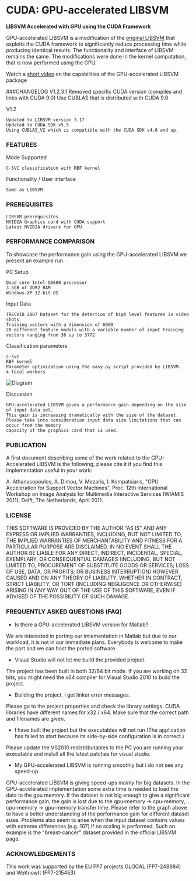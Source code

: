 CUDA: GPU-accelerated LIBSVM
====
**LIBSVM Accelerated with GPU using the CUDA Framework**

GPU-accelerated LIBSVM is a modification of the [original LIBSVM](http://www.csie.ntu.edu.tw/~cjlin/libsvm/) that exploits the CUDA framework to significantly reduce processing time while producing identical results. The functionality and interface of LIBSVM remains the same. The modifications were done in the kernel computation, that is now performed using the GPU.

Watch a [short video](http://www.youtube.com/watch?v=Fl99tQQd55U) on the capabilities of the GPU-accelerated LIBSVM package

###CHANGELOG
V1.2.3.1
    Removed specific CUDA version (compiles and links with CUDA 9.0)
    Use CUBLAS that is distributed with CUDA 9.0
	
V1.2 
	
	Updated to LIBSVM version 3.17
	Updated to CUDA SDK v5.5
	Using CUBLAS_V2 which is compatible with the CUDA SDK v4.0 and up.

### FEATURES

Mode Supported

    C-SVC classification with RBF kernel

Functionality / User interface

    Same as LIBSVM

### PREREQUISITES

    LIBSVM prerequisites
    NVIDIA Graphics card with CUDA support
    Latest NVIDIA drivers for GPU
	
### PERFORMANCE COMPARISON

To showcase the performance gain using the GPU-accelerated LIBSVM we present an example run.

PC Setup

    Quad core Intel Q6600 processor
    3.5GB of DDR2 RAM
    Windows-XP 32-bit OS

Input Data

    TRECVID 2007 Dataset for the detection of high level features in video shots
    Training vectors with a dimension of 6000
    20 different feature models with a variable number of input training vectors ranging from 36 up to 3772

Classification parameters

    c-svc
    RBF kernel
    Parameter optimization using the easy.py script provided by LIBSVM.
    4 local workers
![Diagram](http://mklab.iti.gr/files/GPULIBSVM-comparison.jpg)

Discussion

    GPU-accelerated LIBSVM gives a performance gain depending on the size of input data set. 
    This gain is increasing dramatically with the size of the dataset.
    Please take into consideration input data size limitations that can occur from the memory 
    capacity of the graphics card that is used.    
    
### PUBLICATION

A first document describing some of the work related to the GPU-Accelerated LIBSVM is the following; please cite it if you find this implementation useful in your work:

A. Athanasopoulos, A. Dimou, V. Mezaris, I. Kompatsiaris, "GPU Acceleration for Support Vector Machines", Proc. 12th International Workshop on Image Analysis for Multimedia Interactive Services (WIAMIS 2011), Delft, The Netherlands, April 2011.

### LICENSE

THIS SOFTWARE IS PROVIDED BY THE AUTHOR "AS IS" AND ANY EXPRESS OR IMPLIED WARRANTIES, INCLUDING, BUT NOT LIMITED TO, THE IMPLIED WARRANTIES OF MERCHANTABILITY AND FITNESS FOR A PARTICULAR PURPOSE ARE DISCLAIMED. IN NO EVENT SHALL THE AUTHOR BE LIABLE FOR ANY DIRECT, INDIRECT, INCIDENTAL, SPECIAL, EXEMPLARY, OR CONSEQUENTIAL DAMAGES (INCLUDING, BUT NOT LIMITED TO, PROCUREMENT OF SUBSTITUTE GOODS OR SERVICES; LOSS OF USE, DATA, OR PROFITS; OR BUSINESS INTERRUPTION) HOWEVER CAUSED AND ON ANY THEORY OF LIABILITY, WHETHER IN CONTRACT, STRICT LIABILITY, OR TORT (INCLUDING NEGLIGENCE OR OTHERWISE) ARISING IN ANY WAY OUT OF THE USE OF THIS SOFTWARE, EVEN IF ADVISED OF THE POSSIBILITY OF SUCH DAMAGE.

### FREQUENTLY ASKED QUESTIONS (FAQ)

* Is there a GPU-accelerated LIBSVM version for Matlab?

We are interested in porting our imlementation in Matlab but due to our workload, it is not in our immediate plans. Everybody is welcome to make the port and we can host the ported software.

* Visual Studio will not let me build the provided project.

The project has been built in both 32/64 bit mode. If you are working on 32 bits, you might need the x64 compiler for Visual Studio 2010 to build the project.

* Building the project, I get linker error messages.

Please go to the project properties and check the library settings. CUDA libraries have different names for x32 / x64. Make sure that the correct path and filenames are given.

* I have built the project but the executables will not run (The application has failed to start because its side-by-side configuration is in
correct.)

Please update the VS2010 redistributables to the PC you are running your executable and install all the latest patches for visual studio.

* My GPU-accelerated LIBSVM is running smoothly but i do not see any speed-up.

GPU-accelerated LIBSVM is giving speed-ups mainly for big datasets. In the GPU-accelerated implementation some extra time is needed to load the data to the gpu memory. If the dataset is not big enough to give a significant performance gain, the gain is lost due to the gpu-memory -> cpu-memory, cpu-memory -> gpu-memory  transfer time. Please refer to the graph above to have a better understanding of the performance gain for different dataset sizes.
Problems also seem to arise when the input dataset contains values with extreme differences (e.g. 107) if no scaling is performed. Such an example is the "breast-cancer" dataset provided in the official LIBSVM page.

### ACKNOWLEDGEMENTS

This work was supported by the EU FP7 projects GLOCAL (FP7-248984) and WeKnowIt (FP7-215453)
